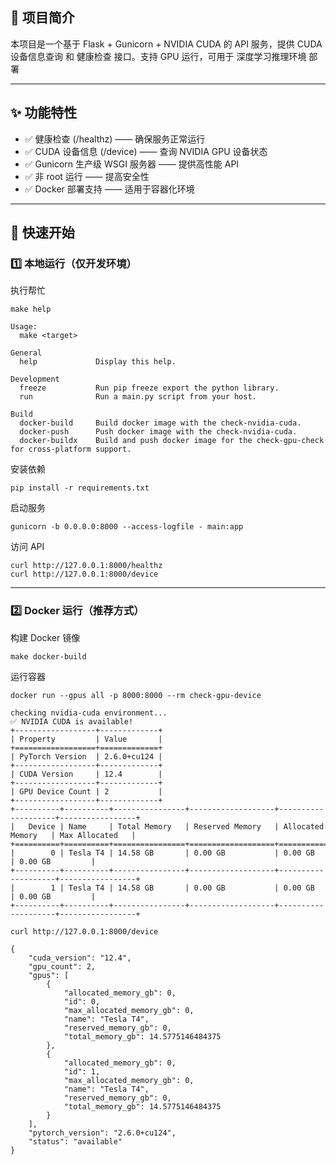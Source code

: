 ## 📌 项目简介
本项目是一个基于 Flask + Gunicorn + NVIDIA CUDA 的 API 服务，提供 CUDA 设备信息查询 和 健康检查 接口。支持 GPU 运行，可用于 深度学习推理环境 部署

---

## ✨ 功能特性
- ✅ 健康检查 (/healthz) —— 确保服务正常运行
- ✅ CUDA 设备信息 (/device) —— 查询 NVIDIA GPU 设备状态
- ✅ Gunicorn 生产级 WSGI 服务器 —— 提供高性能 API
- ✅ 非 root 运行 —— 提高安全性
- ✅ Docker 部署支持 —— 适用于容器化环境

---

## 🚀 快速开始
### 1️⃣ 本地运行（仅开发环境）
执行帮忙
```shell
make help
```
```shell
Usage:
  make <target>

General
  help             Display this help.

Development
  freeze           Run pip freeze export the python library.
  run              Run a main.py script from your host.

Build
  docker-build     Build docker image with the check-nvidia-cuda.
  docker-push      Push docker image with the check-nvidia-cuda.
  docker-buildx    Build and push docker image for the check-gpu-check for cross-platform support.
```
安装依赖
```shell
pip install -r requirements.txt
```
启动服务
```shell
gunicorn -b 0.0.0.0:8000 --access-logfile - main:app
```
访问 API
```shell
curl http://127.0.0.1:8000/healthz
curl http://127.0.0.1:8000/device
```
---
### 2️⃣ Docker 运行（推荐方式）
构建 Docker 镜像
```shell
make docker-build
```
运行容器
```shell
docker run --gpus all -p 8000:8000 --rm check-gpu-device
```

```shell
checking nvidia-cuda environment...
✅ NVIDIA CUDA is available!
+------------------+-------------+
| Property         | Value       |
+==================+=============+
| PyTorch Version  | 2.6.0+cu124 |
+------------------+-------------+
| CUDA Version     | 12.4        |
+------------------+-------------+
| GPU Device Count | 2           |
+------------------+-------------+
+----------+----------+----------------+-------------------+--------------------+-----------------+
|   Device | Name     | Total Memory   | Reserved Memory   | Allocated Memory   | Max Allocated   |
+==========+==========+================+===================+====================+=================+
|        0 | Tesla T4 | 14.58 GB       | 0.00 GB           | 0.00 GB            | 0.00 GB         |
+----------+----------+----------------+-------------------+--------------------+-----------------+
|        1 | Tesla T4 | 14.58 GB       | 0.00 GB           | 0.00 GB            | 0.00 GB         |
+----------+----------+----------------+-------------------+--------------------+-----------------+
```

```shell
curl http://127.0.0.1:8000/device
```
```shell
{
    "cuda_version": "12.4",
    "gpu_count": 2,
    "gpus": [
        {
            "allocated_memory_gb": 0,
            "id": 0,
            "max_allocated_memory_gb": 0,
            "name": "Tesla T4",
            "reserved_memory_gb": 0,
            "total_memory_gb": 14.5775146484375
        },
        {
            "allocated_memory_gb": 0,
            "id": 1,
            "max_allocated_memory_gb": 0,
            "name": "Tesla T4",
            "reserved_memory_gb": 0,
            "total_memory_gb": 14.5775146484375
        }
    ],
    "pytorch_version": "2.6.0+cu124",
    "status": "available"
}
```